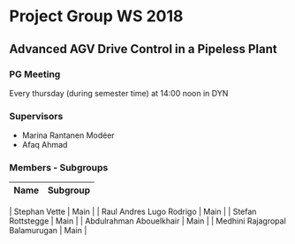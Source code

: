 # Project Group WS 2018

## Advanced AGV Drive Control in a Pipeless Plant

### PG Meeting

Every thursday (during semester time) at 14:00 noon in DYN

### Supervisors

- Marina Rantanen Modéer
- Afaq Ahmad


### Members - Subgroups

| **Name**                       | **Subgroup**          |
|--------------------------------|-----------------------|

| Stephan Vette                  | Main               |
| Raul Andres Lugo Rodrigo   | Main                  |
| Stefan Rottstegge                | Main      |
| Abdulrahman Abouelkhair        | Main |
| Medhini Rajagropal Balamurugan | Main |

